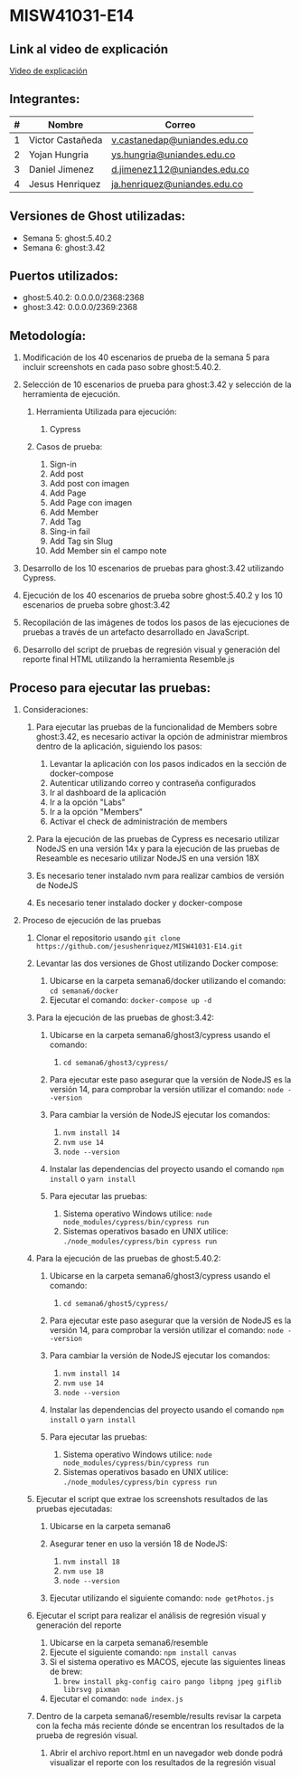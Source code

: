 # MISW41031-E14

## Link al video de explicación
[Video de explicación](https://drive.google.com/file/d/1cq4ZVlp3A0Hj3T5OVLSaQk9Dm2IttlP8/view?usp=sharing)

## Integrantes:

| # | Nombre             | Correo                          |
| - | ------------------ | ------------------------------- |
| 1 | Victor Castañeda   | v.castanedap@uniandes.edu.co    |
| 2 | Yojan Hungria      | ys.hungria@uniandes.edu.co      |
| 3 | Daniel Jimenez     | d.jimenez112@uniandes.edu.co    |
| 4 | Jesus Henriquez    | ja.henriquez@uniandes.edu.co    |

## Versiones de Ghost utilizadas:
* Semana 5: ghost:5.40.2
* Semana 6: ghost:3.42

## Puertos utilizados:
* ghost:5.40.2: 0.0.0.0/2368:2368 
* ghost:3.42: 0.0.0.0/2369:2368

## Metodología:
1. Modificación de los 40 escenarios de prueba de la semana 5 para incluir screenshots en cada paso sobre ghost:5.40.2.
   
2. Selección de 10 escenarios de prueba para ghost:3.42 y selección de la herramienta de ejecución.
   1. Herramienta Utilizada para ejecución:
      1. Cypress
   
   2. Casos de prueba:
      1. Sign-in
      2. Add post
      3. Add post con imagen
      4. Add Page
      5. Add Page con imagen
      6. Add Member
      7. Add Tag
      8. Sing-in fail
      9. Add Tag sin Slug
      10. Add Member sin el campo note
   
3. Desarrollo de los 10 escenarios de pruebas para ghost:3.42 utilizando Cypress.

4. Ejecución de los 40 escenarios de prueba sobre ghost:5.40.2 y los 10 escenarios de prueba sobre ghost:3.42

5. Recopilación de las imágenes de todos los pasos de las ejecuciones de pruebas a través de un artefacto desarrollado en JavaScript.

6. Desarrollo del script de pruebas de regresión visual y generación del reporte final HTML utilizando la herramienta Resemble.js

## Proceso para ejecutar las pruebas:
1. Consideraciones:
   1. Para ejecutar las pruebas de la funcionalidad de Members sobre ghost:3.42, es necesario activar la opción de administrar miembros dentro de la aplicación, siguiendo los pasos:
      1. Levantar la aplicación con los pasos indicados en la sección de docker-compose
      2. Autenticar utilizando correo y contraseña configurados
      3. Ir al dashboard de la aplicación
      4. Ir a la opción "Labs"
      5. Ir a la opción "Members"
      6. Activar el check de administración de members
   
   2. Para la ejecución de las pruebas de Cypress es necesario utilizar NodeJS en una versión 14x y para la ejecución de las pruebas de Reseamble es necesario utilizar NodeJS en una versión 18X
   
   3. Es necesario tener instalado nvm para realizar cambios de versión de NodeJS 
   
   4. Es necesario tener instalado docker y docker-compose 

2. Proceso de ejecución de las pruebas
   1. Clonar el repositorio usando `git clone https://github.com/jesushenriquez/MISW41031-E14.git`
   
   2. Levantar las dos versiones de Ghost utilizando Docker compose:
      1. Ubicarse en la carpeta semana6/docker utilizando el comando: `cd semana6/docker`
      2. Ejecutar el comando: `docker-compose up -d`
   
   3. Para la ejecución de las pruebas de ghost:3.42: 
      1. Ubicarse en la carpeta semana6/ghost3/cypress usando el comando:
         1. `cd semana6/ghost3/cypress/`
   
      2. Para ejecutar este paso asegurar que la versión de NodeJS es la versión 14, para comprobar la versión utilizar el comando: `node --version`
   
      3. Para cambiar la versión de NodeJS ejecutar los comandos:
         1. `nvm install 14`
         2. `nvm use 14`
         3. `node --version`
   
      4. Instalar las dependencias del proyecto usando el comando `npm install` o `yarn install`
   
      5. Para ejecutar las pruebas:
         1. Sistema operativo Windows utilice: `node node_modules/cypress/bin/cypress run`
         2. Sistemas operativos basado en UNIX utilice: `./node_modules/cypress/bin cypress run`
   
   4. Para la ejecución de las pruebas de ghost:5.40.2: 
      1. Ubicarse en la carpeta semana6/ghost3/cypress usando el comando:
         1. `cd semana6/ghost5/cypress/`
   
      2. Para ejecutar este paso asegurar que la versión de NodeJS es la versión 14, para comprobar la versión utilizar el comando: `node --version`
   
      3. Para cambiar la versión de NodeJS ejecutar los comandos:
         1. `nvm install 14`
         2. `nvm use 14`
         3. `node --version`
   
      4. Instalar las dependencias del proyecto usando el comando `npm install` o `yarn install`
   
      5. Para ejecutar las pruebas:
         1. Sistema operativo Windows utilice: `node node_modules/cypress/bin/cypress run`
         2. Sistemas operativos basado en UNIX utilice: `./node_modules/cypress/bin cypress run`
   
   5. Ejecutar el script que extrae los screenshots resultados de las pruebas ejecutadas:
      1. Ubicarse en la carpeta semana6
   
      2. Asegurar tener en uso la versión 18 de NodeJS:
         1. `nvm install 18`
         2. `nvm use 18`
         3. `node --version`
   
      3. Ejecutar utilizando el siguiente comando: `node getPhotos.js`
   
   6. Ejecutar el script para realizar el análisis de regresión visual y generación del reporte
      1. Ubicarse en la carpeta semana6/resemble
      2. Ejecute el siguiente comando: `npm install canvas`
      3. Si el sistema operativo es MACOS, ejecute las siguientes lineas de brew:
         1. `brew install pkg-config cairo pango libpng jpeg giflib librsvg pixman`
      4. Ejecutar el comando: `node index.js`
   
   7. Dentro de la carpeta semana6/resemble/results revisar la carpeta con la fecha más reciente dónde se encentran los resultados de la prueba de regresión visual.
      1. Abrir el archivo report.html en un navegador web donde podrá visualizar el reporte con los resultados de la regresión visual